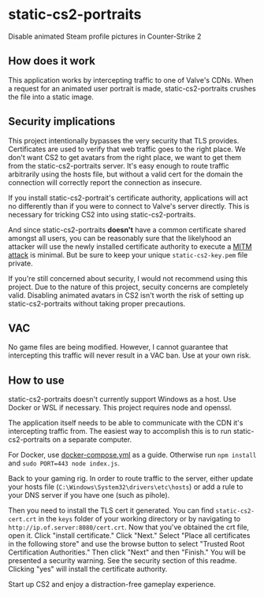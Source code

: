 # static-cs2-portraits
Disable animated Steam profile pictures in Counter-Strike 2

## How does it work

This application works by intercepting traffic to one of Valve's CDNs. When a request for an
animated user portrait is made, static-cs2-portraits crushes the file into a static image.

## Security implications

This project intentionally bypasses the very security that TLS provides. Certificates are used to
verify that web traffic goes to the right place. We don't want CS2 to get avatars from the right
place, we want to get them from the static-cs2-portraits server. It's easy enough to route traffic
arbitrarily using the hosts file, but without a valid cert for the domain the connection will
correctly report the connection as insecure.

If you install static-cs2-portrait's certificate authority, applications will act no differently
than if you were to connect to Valve's server directly. This is necessary for tricking CS2 into
using static-cs2-portraits.

And since static-cs2-portraits **doesn't** have a common certificate shared amongst all users, you
can be reasonably sure that the likelyhood an attacker will use the newly installed certificate
authority to execute a [MITM attack](https://wikipedia.org/wiki/Man-in-the-middle_attack) is
minimal. But be sure to keep your unique `static-cs2-key.pem` file private.

If you're still concerned about security, I would not recommend using this project. Due to the
nature of this project, secuity concerns are completely valid. Disabling animated avatars in CS2
isn't worth the risk of setting up static-cs2-portraits without taking proper precautions.

## VAC

No game files are being modified. However, I cannot guarantee that intercepting this traffic will
never result in a VAC ban. Use at your own risk.

## How to use

static-cs2-portraits doesn't currently support Windows as a host. Use Docker or WSL if necessary.
This project requires node and openssl.

The application itself needs to be able to communicate with the CDN it's intercepting traffic from.
The easiest way to accomplish this is to run static-cs2-portraits on a separate computer.

For Docker, use [docker-compose.yml](docker-compose.yml) as a guide. Otherwise run `npm install`
and `sudo PORT=443 node index.js`.

Back to your gaming rig. In order to route traffic to the server, either update your hosts file
(`C:\Windows\System32\drivers\etc\hosts`) or add a rule to your DNS server if you have one (such
as pihole).

Then you need to install the TLS cert it generated. You can find `static-cs2-cert.crt` in the 
`keys` folder of your working directory or by navigating to `http://ip.of.server:8080/cert.crt`.
Now that you've obtained the crt file, open it. Click "install certificate." Click "Next." Select
"Place all certificates in the following store" and use the browse button to select "Trusted Root
Certification Authorities." Then click "Next" and then "Finish." You will be presented a security
warning. See the security section of this readme. Clicking "yes" will install the certificate
authority.

Start up CS2 and enjoy a distraction-free gameplay experience.